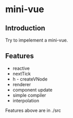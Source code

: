 # mini-vue

## Introduction

Try to impelement a mini-vue.

## Features

- reactive
- nextTick
- h - createVNode
- renderer
- component update
- simple compiler
- interpolation

Features above are in ./src
